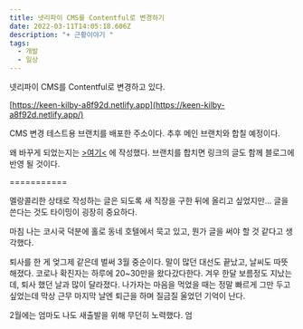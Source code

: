 ```yaml
---
title: 넷리파이 CMS를 Contentful로 변경하기
date: 2022-03-11T14:05:18.606Z
description: "+ 근황이야기 "
tags:
  - 개발
  - 일상
---
```

넷리파이 CMS를 Contentful로 변경하고 있다.

[https://keen-kilby-a8f92d.netlify.app](https://keen-kilby-a8f92d.netlify.app/)

CMS 변경 테스트용 브랜치를 배포한 주소이다. 추후 메인 브랜치와 합칠 예정이다. 

왜 바꾸게 되었는지는 [\>여기<](https://keen-kilby-a8f92d.netlify.app/post21) 에 작성했다. 브랜치를 합치면 링크의 글도 함께 블로그에 반영 될 것이다.

\===========

멜랑콜리한 상태로 작성하는 글은 되도록 새 직장을 구한 뒤에 올리고 싶었지만... 글을 쓴다는 것도 타이밍이 굉장히 중요하다. 

마침 나는 코시국 덕분에 홀로 동네 호텔에서 묵고 있고, 뭔가 글을 써야 할 것 같다고 생각했다.

퇴사를 한 게 엊그제 같은데 벌써 3월 중순이다. 말이 많던 대선도 끝났고, 날씨도 따뜻해졌다. 코로나 확진자는 하루에 20~30만을 왔다갔다한다. 겨우 한달 보름정도 지났는데, 퇴사 했던 날과 많이 달라졌다. 나가자는 마음을 먹었을 때는 정말 빠르게 그만 두고 싶었는데 막상 근무 마지막 날엔 퇴근을 하며 질금질 울었던 기억이 난다. 



2월에는 엄마도 나도 새출발을 위해 무던히 노력했다. 엄